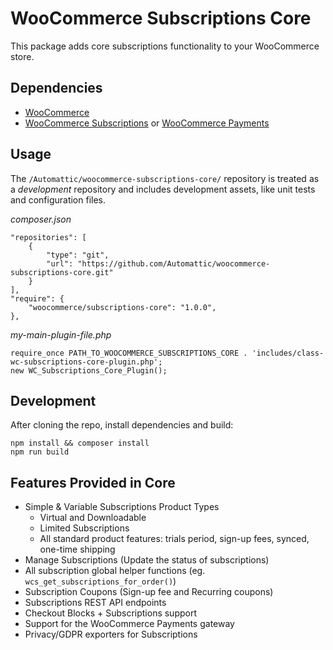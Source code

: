 # WooCommerce Subscriptions Core

This package adds core subscriptions functionality to your WooCommerce store.

## Dependencies

 - [WooCommerce](https://woocommerce.com/download/)
 - [WooCommerce Subscriptions](https://woocommerce.com/products/woocommerce-subscriptions/) or [WooCommerce Payments](https://woocommerce.com/products/woocommerce-payments/)

## Usage

The `/Automattic/woocommerce-subscriptions-core/` repository is treated as a _development_ repository and includes development assets, like unit tests and configuration files.

*composer.json*
```
"repositories": [
    {
        "type": "git",
        "url": "https://github.com/Automattic/woocommerce-subscriptions-core.git"
    }
],
"require": {
    "woocommerce/subscriptions-core": "1.0.0",
},
```

*my-main-plugin-file.php*
```
require_once PATH_TO_WOOCOMMERCE_SUBSCRIPTIONS_CORE . 'includes/class-wc-subscriptions-core-plugin.php';
new WC_Subscriptions_Core_Plugin();
```

## Development

After cloning the repo, install dependencies and build:

```
npm install && composer install
npm run build
```

## Features Provided in Core

- Simple & Variable Subscriptions Product Types
  - Virtual and Downloadable
  - Limited Subscriptions
  - All standard product features: trials period, sign-up fees, synced, one-time shipping
- Manage Subscriptions (Update the status of subscriptions)
- All subscription global helper functions (eg. `wcs_get_subscriptions_for_order()`)
- Subscription Coupons (Sign-up fee and Recurring coupons)
- Subscriptions REST API endpoints
- Checkout Blocks + Subscriptions support
- Support for the WooCommerce Payments gateway
- Privacy/GDPR exporters for Subscriptions
